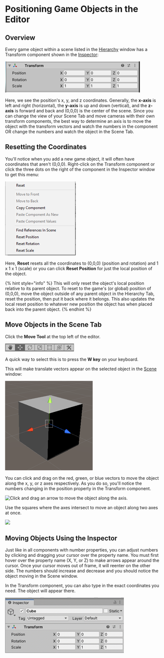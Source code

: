 # Positioning Game Objects in the Editor

## Overview

Every game object within a scene listed in the [Hierarchy](../../the-unity-interface/the-tabs/hierarchy-tab.md) window has a Transform component shown in the [Inspector](../../the-unity-interface/the-tabs/inspector-tab.md):

![](<../../.gitbook/assets/image (162).png>)

Here, we see the position's x, y, and z coordinates. Generally, the **x-axis** is left and right (horizontal), the **y-axis** is up and down (vertical), and the **z-axis** is forward and back and (0,0,0) is the center of the scene. Since you can change the view of your Scene Tab and move cameras with their own transform components, the best way to determine an axis is to move the object with the transform vectors and watch the numbers in the component OR change the numbers and watch the object in the Scene Tab.

## Resetting the Coordinates

You'll notice when you add a new game object, it will often have coordinates that aren't (0,0,0). Right-click on the Transform component or click the three dots on the right of the component in the Inspector window to get this menu:

![](<../../.gitbook/assets/image (163).png>)

Here, **Reset** resets all the coordinates to (0,0,0) (position and rotation) and 1 x 1 x 1 (scale) or you can click **Reset Position** for just the local position of the object.

{% hint style="info" %}
This will only reset the object's local position relative to its parent object. To reset to the game's (or global) position of (0,0,0), move the object outside of any parent object in the Hierarchy Tab, reset the position, then put it back where it belongs. This also updates the local reset position to whatever new position the object has when placed back into the parent object.
{% endhint %}

## Move Objects in the Scene Tab

Click the **Move Tool** at the top left of the editor.

![](<../../.gitbook/assets/image (164).png>)

A quick way to select this is to press the **W key** on your keyboard.

This will make translate vectors appear on the selected object in the [Scene](../../the-unity-interface/the-tabs/scene-tab.md) window:

![](<../../.gitbook/assets/image (165).png>)

You can click and drag on the red, green, or blue vectors to move the object along the x, y, or z axes respectively. As you do so, you'll notice the numbers changing in the position property in the Transform component.

![Click and drag an arrow to move the object along the axis.](../../.gitbook/assets/MoveToolHandles\_01.gif)

Use the squares where the axes intersect to move an object along two axes at once.

![](../../.gitbook/assets/MoveToolHandles\_02.gif)

## Moving Objects Using the Inspector

Just like in all components with number properties, you can adjust numbers by clicking and dragging your cursor over the property name. You must first hover over the property name (X, Y, or Z) to make arrows appear around the cursor. Once your cursor moves out of frame, it will reenter on the other side. The numbers should increase and decrease and you should notice the object moving in the Scene window.

In the Transform component, you can also type in the exact coordinates you need. The object will appear there.

![Click and drag left and right over the axis label to update the value or type in coordinates.](../../.gitbook/assets/TranslateInspectorTab.gif)

